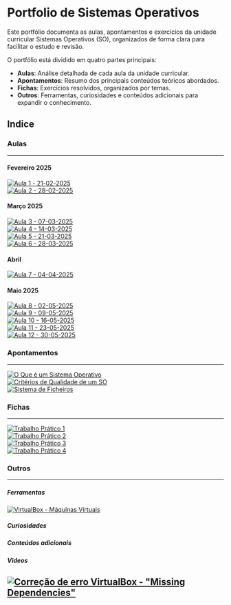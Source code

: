 # Portfolio de Sistemas Operativos

Este portfólio documenta as aulas, apontamentos e exercícios da unidade curricular Sistemas Operativos (SO), organizados de forma clara para facilitar o estudo e revisão.

O portfólio está dividido em quatro partes principais:

- **Aulas**: Análise detalhada de cada aula da unidade curricular.
- **Apontamentos**: Resumo dos principais conteúdos teóricos abordados.
- **Fichas**: Exercícios resolvidos, organizados por temas.
- **Outros**: Ferramentas, curiosidades e conteúdos adicionais para expandir o conhecimento.

## Indice

### Aulas

---

#### Fevereiro 2025

[![Aula 1 - 21-02-2025](https://img.shields.io/badge/Aula%201-21--02--2025-blue?style=for-the-badge)](aulas/21-02-2025.md) <br/>
[![Aula 2 - 28-02-2025](https://img.shields.io/badge/Aula%202-28--02--2025-blue?style=for-the-badge)](aulas/28-02-2025.md) <br/>

#### Março 2025

[![Aula 3 - 07-03-2025](https://img.shields.io/badge/Aula%203-07--03--2025-blue?style=for-the-badge)](aulas/07-03-2025.md) <br/>
[![Aula 4 - 14-03-2025](https://img.shields.io/badge/Aula%204-14--03--2025-blue?style=for-the-badge)](aulas/14-03-2025.md) <br/>
[![Aula 5 - 21-03-2025](https://img.shields.io/badge/Aula%205-21--03--2025-blue?style=for-the-badge)](aulas/21-03-2025.md) <br/>
[![Aula 6 - 28-03-2025](https://img.shields.io/badge/Aula%206-28--03--2025-blue?style=for-the-badge)](aulas/28-03-2025.md) <br/>

#### Abril

[![Aula 7 - 04-04-2025](https://img.shields.io/badge/Aula%207-04--04--2025-blue?style=for-the-badge)](aulas/04-04-2025.md) <br/>

#### Maio 2025

[![Aula 8 - 02-05-2025](https://img.shields.io/badge/Aula%208-02--05--2025-blue?style=for-the-badge)](aulas/02-05-2025.md) <br/>
[![Aula 9 - 09-05-2025](https://img.shields.io/badge/Aula%209-09--05--2025-blue?style=for-the-badge)](aulas/09-05-2025.md) <br/>
[![Aula 10 - 16-05-2025](https://img.shields.io/badge/Aula%2010-16--05--2025-blue?style=for-the-badge)](aulas/16-05-2025.md) <br/>
[![Aula 11 - 23-05-2025](https://img.shields.io/badge/Aula%2011-23--05--2025-blue?style=for-the-badge)](aulas/23-05-2025.md) <br/>
[![Aula 12 - 30-05-2025](https://img.shields.io/badge/Aula%2012-30--05--2025-blue?style=for-the-badge)](aulas/30-05-2025.md) <br/>


### Apontamentos

---

[![O Que é um Sistema Operativo](https://img.shields.io/badge/Definição--Sistema%20Operativo-28A745?style=for-the-badge)](apontamentos/definicao_sistema_operativo.md)<br/>
[![Critérios de Qualidade de um SO](https://img.shields.io/badge/Critérios%20de%20Qualidade%20de%20Sistemas%20Operativos-28A745?style=for-the-badge)](apontamentos/criterios_qualidade.md)<br/>
[![Sistema de Ficheiros](https://img.shields.io/badge/Sistema%20de%20Ficheiros%20-28A745?style=for-the-badge)](apontamentos/ficheiros.md)<br/>

### Fichas

---

[![Trabalho Prático 1](https://img.shields.io/badge/Trabalho%20Prático%201-orange?style=for-the-badge)](fichas/trabalho_pratico_1.pdf) <br>
[![Trabalho Prático 2](https://img.shields.io/badge/Instalação%20do%20POP!_OS-orange?style=for-the-badge)](fichas/trabalho_pratico_2.pdf) <br>
[![Trabalho Prático 3](https://img.shields.io/badge/Linha%20de%20comandos%20Linux-orange?style=for-the-badge)](fichas/trabalho_pratico_3.pdf) <br>
[![Trabalho Prático 4](https://img.shields.io/badge/Trabalho%20Prático%204-orange?style=for-the-badge)](fichas/trabalho_pratico_4.pdf) <br>

### Outros

---
##### Ferramentas

[![VirtualBox - Máquinas Virtuais](https://img.shields.io/badge/VirtualBox%20-%20Máquinas%20Virtuais-purple?style=for-the-badge)](https://www.virtualbox.org/)

##### Curiosidades

##### Conteúdos adicionais

##### Videos 

[![Correção de erro VirtualBox - "Missing Dependencies"](https://img.shields.io/badge/youtube-Correção%20de%20erro%20VirtualBox:%20"Missing%20Dependencies"-FF0000?style=for-the-badge)](https://www.youtube.com/watch?v=IvPdhh70OGM)
---
